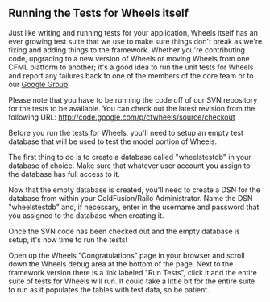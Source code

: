 ## Running the Tests for Wheels itself ##

Just like writing and running tests for your application, Wheels itself has an ever growing test suite that we use to make sure things don't break as we're fixing and adding things to the framework. Whether you're contributing code, upgrading to a new version of Wheels or moving Wheels from one CFML platform to another; it's a good idea to run the unit tests for Wheels and report any failures back to one of the members of the core team or to our [Google Group](http://groups.google.com/group/cfwheels).

Please note that you have to be running the code off of our SVN repository for the tests to be available. You can check out the latest revision from the following URL:
http://code.google.com/p/cfwheels/source/checkout

Before you run the tests for Wheels, you'll need to setup an empty test database that will be used to test the model portion of Wheels.

The first thing to do is to create a database called "wheelstestdb" in your database of choice. Make sure that whatever user account you assign to the database has full access to it.

Now that the empty database is created, you'll need to create a DSN for the database from within your ColdFusion/Railo Administrator. Name the DSN "wheelstestdb" and, if necessary, enter in the username and password that you assigned to the database when creating it.

Once the SVN code has been checked out and the empty database is setup, it's now time to run the tests!

Open up the Wheels "Congratulations" page in your browser and scroll down the Wheels debug area at the bottom of the page. Next to the framework version there is a link labeled "Run Tests", click it and the entire suite of tests for Wheels will run. It could take a little bit for the entire suite to run as it populates the tables with test data, so be patient.